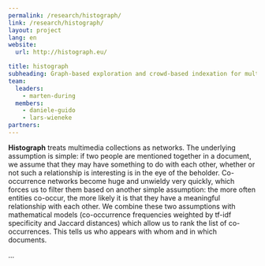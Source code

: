 ```yaml
---
permalink: /research/histograph/
link: /research/histograph/
layout: project
lang: en
website:
  url: http://histograph.eu/

title: histograph
subheading: Graph-based exploration and crowd-based indexation for multimedia collections
team:
  leaders:
    - marten-during
  members:
    - daniele-guido
    - lars-wieneke
partners:
---
```


**Histograph** treats multimedia collections as networks. The underlying assumption is simple: if two people are mentioned together in a document, we assume that they may have something to do with each other, whether or not such a relationship is interesting is in the eye of the beholder. Co-occurrence networks become huge and unwieldy very quickly, which forces us to filter them based on another simple assumption: the more often entities co-occur, the more likely it is that they have a meaningful relationship with each other. We combine these two assumptions with mathematical models (co-occurrence frequencies weighted by tf-idf specificity and Jaccard distances) which allow us to rank the list of co-occurrences. This tells us who appears with whom and in which documents.

<!-- more -->

...